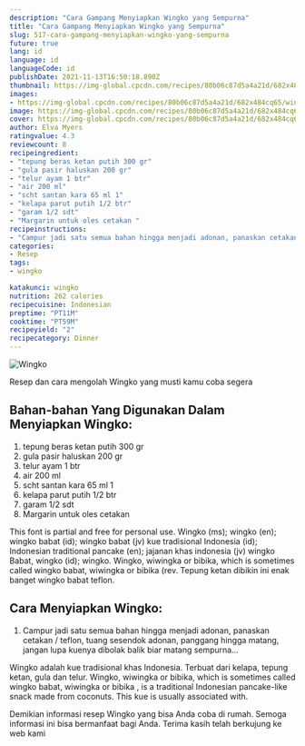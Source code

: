 ```yaml
---
description: "Cara Gampang Menyiapkan Wingko yang Sempurna"
title: "Cara Gampang Menyiapkan Wingko yang Sempurna"
slug: 517-cara-gampang-menyiapkan-wingko-yang-sempurna
future: true
lang: id
language: id
languageCode: id
publishDate: 2021-11-13T16:50:18.890Z 
thumbnail: https://img-global.cpcdn.com/recipes/80b06c87d5a4a21d/682x484cq65/wingko-foto-resep-utama.png
images:
- https://img-global.cpcdn.com/recipes/80b06c87d5a4a21d/682x484cq65/wingko-foto-resep-utama.png
image: https://img-global.cpcdn.com/recipes/80b06c87d5a4a21d/682x484cq65/wingko-foto-resep-utama.png
cover: https://img-global.cpcdn.com/recipes/80b06c87d5a4a21d/682x484cq65/wingko-foto-resep-utama.png
author: Elva Myers
ratingvalue: 4.3
reviewcount: 8
recipeingredient:
- "tepung beras ketan putih 300 gr"
- "gula pasir haluskan 200 gr"
- "telur ayam 1 btr"
- "air 200 ml"
- "scht santan kara 65 ml 1"
- "kelapa parut putih 1/2 btr"
- "garam 1/2 sdt"
- "Margarin untuk oles cetakan "
recipeinstructions:
- "Campur jadi satu semua bahan hingga menjadi adonan, panaskan cetakan / teflon, tuang sesendok adonan, panggang hingga matang, jangan lupa kuenya dibolak balik biar matang sempurna..."
categories:
- Resep
tags:
- wingko

katakunci: wingko 
nutrition: 262 calories
recipecuisine: Indonesian
preptime: "PT11M"
cooktime: "PT59M"
recipeyield: "2"
recipecategory: Dinner
---
```



![Wingko](https://img-global.cpcdn.com/recipes/80b06c87d5a4a21d/682x484cq65/wingko-foto-resep-utama.png)

Resep dan cara mengolah  Wingko yang musti kamu coba segera

<!--inarticleads1-->

## Bahan-bahan Yang Digunakan Dalam Menyiapkan Wingko:

1. tepung beras ketan putih 300 gr
1. gula pasir haluskan 200 gr
1. telur ayam 1 btr
1. air 200 ml
1. scht santan kara 65 ml 1
1. kelapa parut putih 1/2 btr
1. garam 1/2 sdt
1. Margarin untuk oles cetakan 

This font is partial and free for personal use. Wingko (ms); wingko (en); wingko babat (id); wingko babat (jv) kue tradisional Indonesia (id); Indonesian traditional pancake (en); jajanan khas indonesia (jv) wingko Babat, wingko (id); wingko. Wingko, wiwingka or bibika, which is sometimes called wingko babat, wiwingka or bibika (rev. Tepung ketan dibikin ini enak banget wingko babat teflon. 

<!--inarticleads2-->

## Cara Menyiapkan Wingko:

1. Campur jadi satu semua bahan hingga menjadi adonan, panaskan cetakan / teflon, tuang sesendok adonan, panggang hingga matang, jangan lupa kuenya dibolak balik biar matang sempurna...


Wingko adalah kue tradisional khas Indonesia. Terbuat dari kelapa, tepung ketan, gula dan telur. Wingko, wiwingka or bibika, which is sometimes called wingko babat, wiwingka or bibika , is a traditional Indonesian pancake-like snack made from coconuts. This kue is usually associated with. 

Demikian informasi  resep Wingko   yang bisa Anda coba di rumah. Semoga informasi ini bisa bermanfaat bagi Anda. Terima kasih telah berkujung ke web kami
